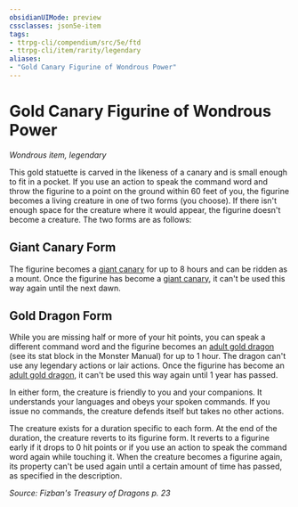 ```yaml
---
obsidianUIMode: preview
cssclasses: json5e-item
tags:
- ttrpg-cli/compendium/src/5e/ftd
- ttrpg-cli/item/rarity/legendary
aliases: 
- "Gold Canary Figurine of Wondrous Power"
---
```

# Gold Canary Figurine of Wondrous Power
*Wondrous item, legendary*  



This gold statuette is carved in the likeness of a canary and is small enough to fit in a pocket. If you use an action to speak the command word and throw the figurine to a point on the ground within 60 feet of you, the figurine becomes a living creature in one of two forms (you choose). If there isn't enough space for the creature where it would appear, the figurine doesn't become a creature. The two forms are as follows:

## Giant Canary Form

The figurine becomes a [giant canary](/3-Mechanics/CLI/Compendium/bestiary/beast/giant-canary-ftd.md) for up to 8 hours and can be ridden as a mount. Once the figurine has become a [giant canary](/3-Mechanics/CLI/Compendium/bestiary/beast/giant-canary-ftd.md), it can't be used this way again until the next dawn.

## Gold Dragon Form

While you are missing half or more of your hit points, you can speak a different command word and the figurine becomes an [adult gold dragon](/3-Mechanics/CLI/Compendium/bestiary/dragon/adult-gold-dragon.md) (see its stat block in the Monster Manual) for up to 1 hour. The dragon can't use any legendary actions or lair actions. Once the figurine has become an [adult gold dragon](/3-Mechanics/CLI/Compendium/bestiary/dragon/adult-gold-dragon.md), it can't be used this way again until 1 year has passed.

In either form, the creature is friendly to you and your companions. It understands your languages and obeys your spoken commands. If you issue no commands, the creature defends itself but takes no other actions.

The creature exists for a duration specific to each form. At the end of the duration, the creature reverts to its figurine form. It reverts to a figurine early if it drops to 0 hit points or if you use an action to speak the command word again while touching it. When the creature becomes a figurine again, its property can't be used again until a certain amount of time has passed, as specified in the description.

*Source: Fizban's Treasury of Dragons p. 23*